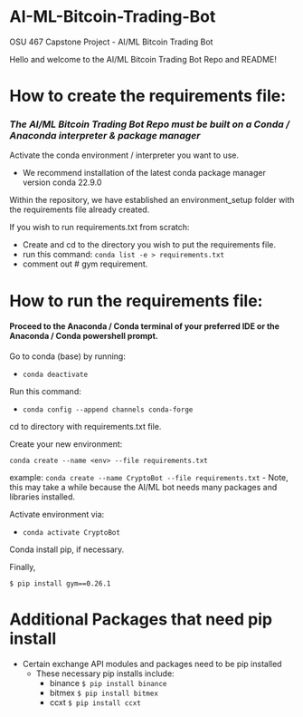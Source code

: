 # AI-ML-Bitcoin-Trading-Bot
OSU 467 Capstone Project - AI/ML Bitcoin Trading Bot  

Hello and welcome to the AI/ML Bitcoin Trading Bot Repo and README!

# How to create the requirements file:

### *The AI/ML Bitcoin Trading Bot Repo must be built on a Conda / Anaconda interpreter & package manager*

Activate the conda environment / interpreter you want to use.
- We recommend installation of the latest conda package manager version conda 22.9.0

Within the repository, we have established an environment_setup folder with the 
requirements file already created. 

If you wish to run requirements.txt from scratch:
- Create and cd to the directory you wish to put the requirements file.
- run this command: ```conda list -e > requirements.txt```
- comment out # gym requirement.

# How to run the requirements file:

#### Proceed to the Anaconda / Conda terminal of your preferred IDE or the Anaconda / Conda powershell prompt.

Go to conda (base) by running: 
- ```conda deactivate```

Run this command: 
- ```conda config --append channels conda-forge```

cd to directory with requirements.txt file.

Create your new environment: 
```
conda create --name <env> --file requirements.txt
```

example: 
```conda create --name CryptoBot --file requirements.txt```
      - Note, this may take a while because the AI/ML bot needs many packages and libraries installed.

Activate environment via:
- ```conda activate CryptoBot```

Conda install pip, if necessary.

Finally, 

```
$ pip install gym==0.26.1
```

# Additional Packages that need pip install 

- Certain exchange API modules and packages need to be pip installed 
  - These necessary pip installs include: 
    - binance ```$ pip install binance ```
    - bitmex ```$ pip install bitmex ```
    - ccxt ```$ pip install ccxt ```